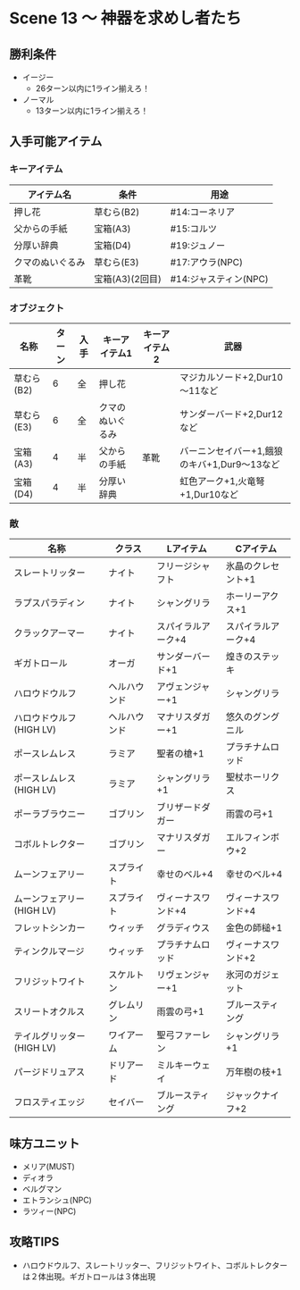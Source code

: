 # Scene 13 ～ 神器を求めし者たち

## 勝利条件 

- イージー
  - 26ターン以内に1ライン揃えろ！
- ノーマル
  - 13ターン以内に1ライン揃えろ！

## 入手可能アイテム 

### キーアイテム

|アイテム名|条件|用途|
|---|---|---|
|押し花|草むら(B2)|#14:コーネリア|
|父からの手紙|宝箱(A3)|#15:コルツ|
|分厚い辞典|宝箱(D4)|#19:ジュノー|
|クマのぬいぐるみ|草むら(E3)|#17:アウラ(NPC)|
|革靴|宝箱(A3)(2回目)|#14:ジャスティン(NPC)|

### オブジェクト

|名称|ターン|入手|キーアイテム1|キーアイテム2|武器|
|---|---|---|---|---|---|
|草むら(B2)|6|全|押し花||マジカルソード+2,Dur10～11など|
|草むら(E3)|6|全|クマのぬいぐるみ||サンダーバード+2,Dur12など|
|宝箱(A3)|4|半|父からの手紙|革靴|バーニンセイバー+1,餓狼のキバ+1,Dur9～13など|
|宝箱(D4)|4|半|分厚い辞典||虹色アーク+1,火竜弩+1,Dur10など|

### 敵

|名称|クラス|Lアイテム|Cアイテム|
|---|---|---|---|
|スレートリッター|ナイト|フリージシャフト|氷晶のクレセント+1|
|ラプスパラディン|ナイト|シャングリラ|ホーリーアクス+1|
|クラックアーマー|ナイト|スパイラルアーク+4|スパイラルアーク+4|
|ギガトロール|オーガ|サンダーバード+1|煌きのステッキ|
|ハロウドウルフ|ヘルハウンド|アヴェンジャー+1|シャングリラ|
|ハロウドウルフ(HIGH LV)|ヘルハウンド|マナリスダガー+1|悠久のグングニル|
|ポースレムレス|ラミア|聖者の槍+1|プラチナムロッド|
|ポースレムレス(HIGH LV)|ラミア|シャングリラ+1|聖杖ホーリクス|
|ポーラブラウニー|ゴブリン|ブリザードダガー|雨雲の弓+1|
|コボルトレクター|ゴブリン|マナリスダガー|エルフィンボウ+2|
|ムーンフェアリー|スプライト|幸せのベル+4|幸せのベル+4|
|ムーンフェアリー(HIGH LV)|スプライト|ヴィーナスワンド+4|ヴィーナスワンド+4|
|フレットシンカー|ウィッチ|グラディウス|金色の師槌+1|
|ティンクルマージ|ウィッチ|プラチナムロッド|ヴィーナスワンド+2|
|フリジットワイト|スケルトン|リヴェンジャー+1|氷河のガジェット|
|スリートオクルス|グレムリン|雨雲の弓+1|ブルースティング|
|テイルグリッター(HIGH LV)|ワイアーム|聖弓ファーレン|シャングリラ+1|
|パージドリュアス|ドリアード|ミルキーウェイ|万年樹の枝+1|
|フロスティエッジ|セイバー|ブルースティング|ジャックナイフ+2|

## 味方ユニット 

- メリア(MUST)
- ディオラ
- ベルグマン
- エトランシュ(NPC)
- ラツィー(NPC)

## 攻略TIPS 

- ハロウドウルフ、スレートリッター、フリジットワイト、コボルトレクターは２体出現。ギガトロールは３体出現

